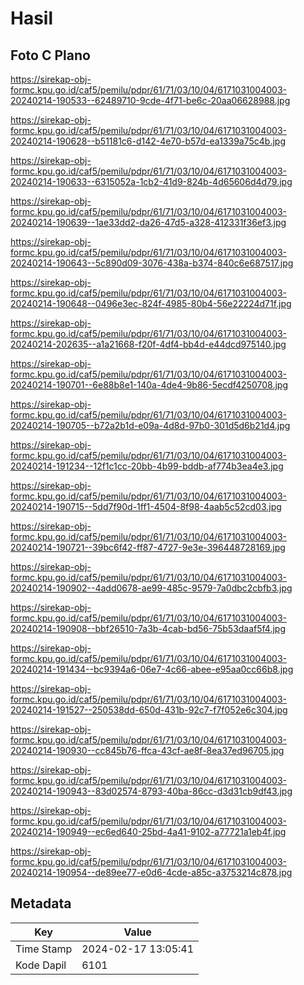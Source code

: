 # Hasil

## Foto C Plano

https://sirekap-obj-formc.kpu.go.id/caf5/pemilu/pdpr/61/71/03/10/04/6171031004003-20240214-190533--62489710-9cde-4f71-be6c-20aa06628988.jpg

https://sirekap-obj-formc.kpu.go.id/caf5/pemilu/pdpr/61/71/03/10/04/6171031004003-20240214-190628--b51181c6-d142-4e70-b57d-ea1339a75c4b.jpg

https://sirekap-obj-formc.kpu.go.id/caf5/pemilu/pdpr/61/71/03/10/04/6171031004003-20240214-190633--6315052a-1cb2-41d9-824b-4d65606d4d79.jpg

https://sirekap-obj-formc.kpu.go.id/caf5/pemilu/pdpr/61/71/03/10/04/6171031004003-20240214-190639--1ae33dd2-da26-47d5-a328-412331f36ef3.jpg

https://sirekap-obj-formc.kpu.go.id/caf5/pemilu/pdpr/61/71/03/10/04/6171031004003-20240214-190643--5c890d09-3076-438a-b374-840c6e687517.jpg

https://sirekap-obj-formc.kpu.go.id/caf5/pemilu/pdpr/61/71/03/10/04/6171031004003-20240214-190648--0496e3ec-824f-4985-80b4-56e22224d71f.jpg

https://sirekap-obj-formc.kpu.go.id/caf5/pemilu/pdpr/61/71/03/10/04/6171031004003-20240214-202635--a1a21668-f20f-4df4-bb4d-e44dcd975140.jpg

https://sirekap-obj-formc.kpu.go.id/caf5/pemilu/pdpr/61/71/03/10/04/6171031004003-20240214-190701--6e88b8e1-140a-4de4-9b86-5ecdf4250708.jpg

https://sirekap-obj-formc.kpu.go.id/caf5/pemilu/pdpr/61/71/03/10/04/6171031004003-20240214-190705--b72a2b1d-e09a-4d8d-97b0-301d5d6b21d4.jpg

https://sirekap-obj-formc.kpu.go.id/caf5/pemilu/pdpr/61/71/03/10/04/6171031004003-20240214-191234--12f1c1cc-20bb-4b99-bddb-af774b3ea4e3.jpg

https://sirekap-obj-formc.kpu.go.id/caf5/pemilu/pdpr/61/71/03/10/04/6171031004003-20240214-190715--5dd7f90d-1ff1-4504-8f98-4aab5c52cd03.jpg

https://sirekap-obj-formc.kpu.go.id/caf5/pemilu/pdpr/61/71/03/10/04/6171031004003-20240214-190721--39bc6f42-ff87-4727-9e3e-396448728169.jpg

https://sirekap-obj-formc.kpu.go.id/caf5/pemilu/pdpr/61/71/03/10/04/6171031004003-20240214-190902--4add0678-ae99-485c-9579-7a0dbc2cbfb3.jpg

https://sirekap-obj-formc.kpu.go.id/caf5/pemilu/pdpr/61/71/03/10/04/6171031004003-20240214-190908--bbf26510-7a3b-4cab-bd56-75b53daaf5f4.jpg

https://sirekap-obj-formc.kpu.go.id/caf5/pemilu/pdpr/61/71/03/10/04/6171031004003-20240214-191434--bc9394a6-06e7-4c66-abee-e95aa0cc66b8.jpg

https://sirekap-obj-formc.kpu.go.id/caf5/pemilu/pdpr/61/71/03/10/04/6171031004003-20240214-191527--250538dd-650d-431b-92c7-f7f052e6c304.jpg

https://sirekap-obj-formc.kpu.go.id/caf5/pemilu/pdpr/61/71/03/10/04/6171031004003-20240214-190930--cc845b76-ffca-43cf-ae8f-8ea37ed96705.jpg

https://sirekap-obj-formc.kpu.go.id/caf5/pemilu/pdpr/61/71/03/10/04/6171031004003-20240214-190943--83d02574-8793-40ba-86cc-d3d31cb9df43.jpg

https://sirekap-obj-formc.kpu.go.id/caf5/pemilu/pdpr/61/71/03/10/04/6171031004003-20240214-190949--ec6ed640-25bd-4a41-9102-a77721a1eb4f.jpg

https://sirekap-obj-formc.kpu.go.id/caf5/pemilu/pdpr/61/71/03/10/04/6171031004003-20240214-190954--de89ee77-e0d6-4cde-a85c-a3753214c878.jpg


## Metadata

| Key        | Value               |
| ---------- | ------------------- |
| Time Stamp | 2024-02-17 13:05:41 |
| Kode Dapil | 6101                |



